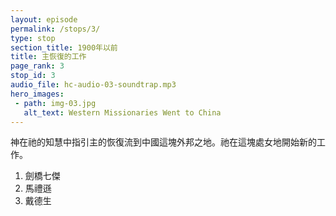 ```yaml
---
layout: episode
permalink: /stops/3/
type: stop
section_title: 1900年以前
title: 主恢復的工作
page_rank: 3
stop_id: 3
audio_file: hc-audio-03-soundtrap.mp3
hero_images:
 - path: img-03.jpg
   alt_text: Western Missionaries Went to China
---
```


<!-- In His wisdom, God directed the flow of the Lord’s recovery to the vast Gentile land of China, where He could begin His work anew on virgin soil.

1. The Cambridge Seven
2. Robert Morrison
3. Hudson Taylor -->

<!--
title: 主恢復的工作
-->
神在祂的知慧中指引主的恢復流到中國這塊外邦之地。祂在這塊處女地開始新的工作。

1. 劍橋七傑
2. 馬禮遜
3. 戴德生


<!--- TRANSCRIPT
In His wisdom, God directed the flow of the Lord’s recovery to the vast Gentile land of China, where He could begin His work anew on virgin soil. Here, free from the complexities and divisions that had marred the Western world, the Lord's recovery had a way to flow on and flourish.

神在祂的知慧中指引主的恢復流到中國這塊外邦之地。祂在這塊處女地開始新的工作。主的恢復遠離了破壞西方世界的種種分裂，且得著一條路來湧流直到興旺起來。
-->